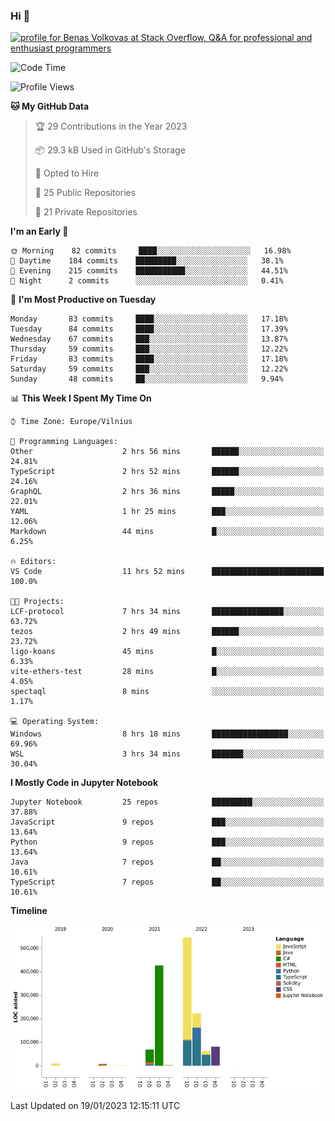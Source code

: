 ### Hi 👋
<a href="https://stackoverflow.com/users/14954249/benas-volkovas"><img src="https://stackoverflow.com/users/flair/14954249.png?theme=dark" width="208" height="58" alt="profile for Benas Volkovas at Stack Overflow, Q&amp;A for professional and enthusiast programmers" title="profile for Benas Volkovas at Stack Overflow, Q&amp;A for professional and enthusiast programmers"></a>

<!--START_SECTION:waka-->
![Code Time](http://img.shields.io/badge/Code%20Time-1%2C216%20hrs%2011%20mins-blue)

![Profile Views](http://img.shields.io/badge/Profile%20Views-0-blue)

**🐱 My GitHub Data** 

> 🏆 29 Contributions in the Year 2023
 > 
> 📦 29.3 kB Used in GitHub's Storage 
 > 
> 💼 Opted to Hire
 > 
> 📜 25 Public Repositories 
 > 
> 🔑 21 Private Repositories  
 > 
**I'm an Early 🐤** 

```text
🌞 Morning    82 commits     ████░░░░░░░░░░░░░░░░░░░░░   16.98% 
🌆 Daytime    184 commits    █████████░░░░░░░░░░░░░░░░   38.1% 
🌃 Evening    215 commits    ███████████░░░░░░░░░░░░░░   44.51% 
🌙 Night      2 commits      ░░░░░░░░░░░░░░░░░░░░░░░░░   0.41%

```
📅 **I'm Most Productive on Tuesday** 

```text
Monday       83 commits     ████░░░░░░░░░░░░░░░░░░░░░   17.18% 
Tuesday      84 commits     ████░░░░░░░░░░░░░░░░░░░░░   17.39% 
Wednesday    67 commits     ███░░░░░░░░░░░░░░░░░░░░░░   13.87% 
Thursday     59 commits     ███░░░░░░░░░░░░░░░░░░░░░░   12.22% 
Friday       83 commits     ████░░░░░░░░░░░░░░░░░░░░░   17.18% 
Saturday     59 commits     ███░░░░░░░░░░░░░░░░░░░░░░   12.22% 
Sunday       48 commits     ██░░░░░░░░░░░░░░░░░░░░░░░   9.94%

```


📊 **This Week I Spent My Time On** 

```text
⌚︎ Time Zone: Europe/Vilnius

💬 Programming Languages: 
Other                    2 hrs 56 mins       ██████░░░░░░░░░░░░░░░░░░░   24.81% 
TypeScript               2 hrs 52 mins       ██████░░░░░░░░░░░░░░░░░░░   24.16% 
GraphQL                  2 hrs 36 mins       █████░░░░░░░░░░░░░░░░░░░░   22.01% 
YAML                     1 hr 25 mins        ███░░░░░░░░░░░░░░░░░░░░░░   12.06% 
Markdown                 44 mins             █░░░░░░░░░░░░░░░░░░░░░░░░   6.25%

🔥 Editors: 
VS Code                  11 hrs 52 mins      █████████████████████████   100.0%

🐱‍💻 Projects: 
LCF-protocol             7 hrs 34 mins       ████████████████░░░░░░░░░   63.72% 
tezos                    2 hrs 49 mins       ██████░░░░░░░░░░░░░░░░░░░   23.72% 
ligo-koans               45 mins             █░░░░░░░░░░░░░░░░░░░░░░░░   6.33% 
vite-ethers-test         28 mins             █░░░░░░░░░░░░░░░░░░░░░░░░   4.05% 
spectaql                 8 mins              ░░░░░░░░░░░░░░░░░░░░░░░░░   1.17%

💻 Operating System: 
Windows                  8 hrs 18 mins       █████████████████░░░░░░░░   69.96% 
WSL                      3 hrs 34 mins       ███████░░░░░░░░░░░░░░░░░░   30.04%

```

**I Mostly Code in Jupyter Notebook** 

```text
Jupyter Notebook         25 repos            █████████░░░░░░░░░░░░░░░░   37.88% 
JavaScript               9 repos             ███░░░░░░░░░░░░░░░░░░░░░░   13.64% 
Python                   9 repos             ███░░░░░░░░░░░░░░░░░░░░░░   13.64% 
Java                     7 repos             ██░░░░░░░░░░░░░░░░░░░░░░░   10.61% 
TypeScript               7 repos             ██░░░░░░░░░░░░░░░░░░░░░░░   10.61%

```


**Timeline**

![Chart not found](https://raw.githubusercontent.com/BenasVolkovas/BenasVolkovas/main/charts/bar_graph.png) 


 Last Updated on 19/01/2023 12:15:11 UTC
<!--END_SECTION:waka-->
